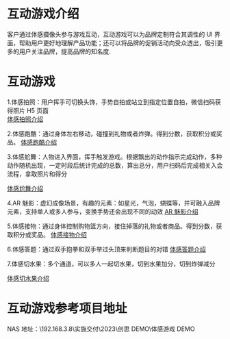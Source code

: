 # 互动游戏介绍

客户通过体感摄像头参与游戏互动，互动游戏可以为品牌定制符合其调性的 UI 界面，帮助用户更好地理解产品功能；还可以将品牌的促销活动向受众透出，吸引更多的用户关注品牌，提高品牌的知名度.

# 互动游戏

1.体感拍照：用户挥手可切换头饰，手势自拍或站立到指定位置自拍，微信扫码获得照片 H5 页面  
[体感拍照介绍](https://github.com/troncell/SensingDocs/blob/main/Docs/InteractiveGames/Photo.md)

2.体感跑酷：通过身体左右移动，碰撞到礼物或者炸弹。得到分数，获取积分或奖品。
[体感跑酷介绍](https://github.com/troncell/SensingDocs/blob/main/Docs/InteractiveGames/PaoKu.md)

3.体感尬舞：人物进入界面，挥手触发游戏。根据飘出的动作指示完成动作，多种动作随机出现，一定时段后统计完成的总数，算出总分，用户扫码后完成相关入会流程，拿取照片和得分

[体感尬舞介绍](https://github.com/troncell/SensingDocs/blob/main/Docs/InteractiveGames/GaWu.md)

4.AR 魅影：虚幻成像场景，有趣的元素：如星光，气泡，蝴蝶等，并可融入品牌元素，支持单人或多人参与，变换手势还会出现不同的动效
[AR 魅影介绍](https://github.com/troncell/SensingDocs/blob/main/Docs/InteractiveGames/ARPhantom.md)

5.体感接物：通过身体控制购物篮方向，接住掉落的礼物或者商品。得到分数，获取积分或奖品。
[体感接物介绍](https://github.com/troncell/SensingDocs/blob/main/Docs/InteractiveGames/JieWu.md)

6.体感答题：通过双手抱拳和双手举过头顶来判断题目的对错
[体感答题介绍](https://github.com/troncell/SensingDocs/blob/main/Docs/InteractiveGames/Question.md)

7.体感切水果：多个通道，可以多人一起切水果，切到水果加分，切到炸弹减分

[体感切水果介绍](https://github.com/troncell/SensingDocs/blob/main/Docs/InteractiveGames/Fruit.md)

# 互动游戏参考项目地址

NAS 地址：\\192.168.3.8\实施交付\2023\创思 DEMO\体感游戏 DEMO
